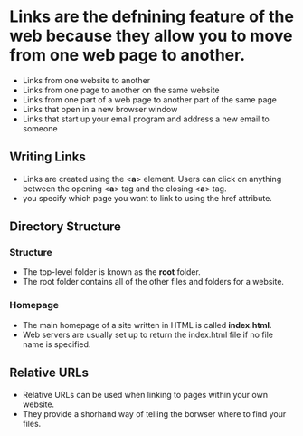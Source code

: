 # Links are the defnining feature of the web because they allow you to move from one web page to another.
- Links from one website to another
- Links from one page to another on the same website
- Links from one part of a web page to another part of the same page
- Links that open in a new browser window
- Links that start up your email program and address a new email to someone

## Writing Links
- Links are created using the <**a**> element. Users can click on anything between the opening <**a**> tag and the closing <**a**> tag.
- you specify which page you want to link to using the href attribute.

## Directory Structure
### Structure
- The top-level folder is known as the **root** folder. 
- The root folder contains all of the other files and folders for a website.
### Homepage
- The main homepage of a site written in HTML is called **index.html**.
- Web servers are usually set up to return the index.html file if no file name is specified.

## Relative URLs
- Relative URLs can be used when linking to pages within your own website.
- They provide a shorhand way of telling the borwser where to find your files.
